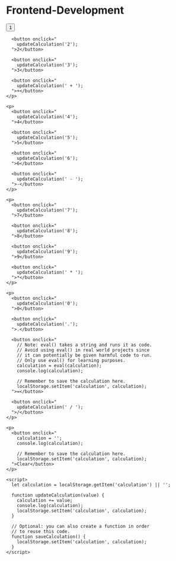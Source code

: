 # Frontend-Development
<!DOCTYPE html>
<html>
  <head></head>
  <body>
    <!-- Code changes are at the bottom. -->
    <p>
      <button onclick="
        updateCalculation('1');
      ">1</button>

      <button onclick="
        updateCalculation('2');
      ">2</button>

      <button onclick="
        updateCalculation('3');
      ">3</button>

      <button onclick="
        updateCalculation(' + ');
      ">+</button>
    </p>

    <p>
      <button onclick="
        updateCalculation('4');
      ">4</button>

      <button onclick="
        updateCalculation('5');
      ">5</button>

      <button onclick="
        updateCalculation('6');
      ">6</button>

      <button onclick="
        updateCalculation(' - ');
      ">-</button>
    </p>

    <p>
      <button onclick="
        updateCalculation('7');
      ">7</button>

      <button onclick="
        updateCalculation('8');
      ">8</button>

      <button onclick="
        updateCalculation('9');
      ">9</button>

      <button onclick="
        updateCalculation(' * ');
      ">*</button>
    </p>

    <p>
      <button onclick="
        updateCalculation('0');
      ">0</button>

      <button onclick="
        updateCalculation('.');
      ">.</button>

      <button onclick="
        // Note: eval() takes a string and runs it as code.
        // Avoid using eval() in real world projects since
        // it can potentially be given harmful code to run.
        // Only use eval() for learning purposes.
        calculation = eval(calculation);
        console.log(calculation);

        // Remember to save the calculation here.
        localStorage.setItem('calculation', calculation);
      ">=</button>

      <button onclick="
        updateCalculation(' / ');
      ">/</button>
    </p>

    <p>
      <button onclick="
        calculation = '';
        console.log(calculation);

        // Remember to save the calculation here.
        localStorage.setItem('calculation', calculation);
      ">Clear</button>
    </p>

    <script>
      let calculation = localStorage.getItem('calculation') || '';

      function updateCalculation(value) {
        calculation += value;
        console.log(calculation);
        localStorage.setItem('calculation', calculation);
      }

      // Optional: you can also create a function in order
      // to reuse this code.
      function saveCalculation() {
        localStorage.setItem('calculation', calculation);
      }
    </script>
  </body>
</html>
